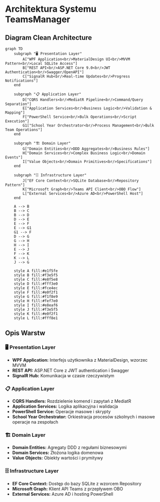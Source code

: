 # Architektura Systemu TeamsManager

## Diagram Clean Architecture

```mermaid
graph TD
    subgraph "🖥️ Presentation Layer"
        A["WPF Application<br/>MaterialDesign UI<br/>MVVM Pattern<br/>Local SQLite Access"]
        B["REST API<br/>ASP.NET Core 9.0<br/>JWT Authentication<br/>Swagger/OpenAPI"]
        C["SignalR Hub<br/>Real-time Updates<br/>Progress Notifications"]
    end
    
    subgraph "📋 Application Layer"
        D["CQRS Handlers<br/>MediatR Pipeline<br/>Command/Query Separation"]
        E["Application Services<br/>Business Logic<br/>Validation & Mapping"]
        F["PowerShell Service<br/>Bulk Operations<br/>Script Execution"]
        G1["School Year Orchestrator<br/>Process Management<br/>Bulk Team Operations"]
    end
    
    subgraph "🏗️ Domain Layer"
        G["Domain Entities<br/>DDD Aggregates<br/>Business Rules"]
        H["Domain Services<br/>Complex Business Logic<br/>Domain Events"]
        I["Value Objects<br/>Domain Primitives<br/>Specifications"]
    end
    
    subgraph "🗄️ Infrastructure Layer"
        J["EF Core Context<br/>SQLite Database<br/>Repository Pattern"]
        K["Microsoft Graph<br/>Teams API Client<br/>OBO Flow"]
        L["External Services<br/>Azure AD<br/>PowerShell Host"]
    end
    
    A --> B
    B --> C
    B --> D
    D --> E
    E --> F
    E --> G1
    G1 --> F
    D --> G
    G --> H
    H --> I
    E --> J
    F --> K
    K --> L
    J --> G
    
    style A fill:#e1f5fe
    style B fill:#f3e5f5
    style C fill:#e8f5e8
    style D fill:#fff3e0
    style E fill:#fce4ec
    style F fill:#e0f2f1
    style G fill:#f1f8e9
    style H fill:#fef7e0
    style I fill:#e8eaf6
    style J fill:#f3e5f5
    style K fill:#e0f2f1
    style L fill:#fff8e1
```

## Opis Warstw

### 🖥️ Presentation Layer
- **WPF Application:** Interfejs użytkownika z MaterialDesign, wzorzec MVVM
- **REST API:** ASP.NET Core z JWT authentication i Swagger
- **SignalR Hub:** Komunikacja w czasie rzeczywistym

### 📋 Application Layer  
- **CQRS Handlers:** Rozdzielenie komend i zapytań z MediatR
- **Application Services:** Logika aplikacyjna i walidacja
- **PowerShell Service:** Operacje masowe i skrypty
- **School Year Orchestrator:** Orkiestracja procesów szkolnych i masowe operacje na zespołach

### 🏗️ Domain Layer
- **Domain Entities:** Agregaty DDD z regułami biznesowymi
- **Domain Services:** Złożona logika domenowa
- **Value Objects:** Obiekty wartości i prymitywy

### 🗄️ Infrastructure Layer
- **EF Core Context:** Dostęp do bazy SQLite z wzorcem Repository
- **Microsoft Graph:** Klient API Teams z przepływem OBO
- **External Services:** Azure AD i hosting PowerShell 